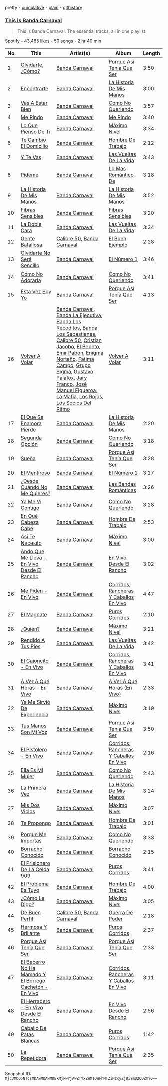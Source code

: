 pretty - [cumulative](/playlists/cumulative/37i9dQZF1DZ06evO408cU0.md) - [plain](/playlists/plain/37i9dQZF1DZ06evO408cU0) - [githistory](https://github.githistory.xyz/mackorone/spotify-playlist-archive/blob/main/playlists/plain/37i9dQZF1DZ06evO408cU0)

### [This Is Banda Carnaval](https://open.spotify.com/playlist/37i9dQZF1DZ06evO408cU0)

> This is Banda Carnaval\. The essential tracks, all in one playlist.

[Spotify](https://open.spotify.com/user/spotify) - 43,485 likes - 50 songs - 2 hr 40 min

| No. | Title | Artist(s) | Album | Length |
|---|---|---|---|---|
| 1 | [Olvidarte, ¿Cómo?](https://open.spotify.com/track/483UWv27S4xr8fWZlQ5bnN) | [Banda Carnaval](https://open.spotify.com/artist/6LOvxDn71T0wWhCDNcXcUj) | [Porque Así Tenía Que Ser](https://open.spotify.com/album/6SNW0LavcXREHAQcMA9Zdk) | 3:50 |
| 2 | [Encontrarte](https://open.spotify.com/track/54MQccz1gOXQDrHP0hR6AV) | [Banda Carnaval](https://open.spotify.com/artist/6LOvxDn71T0wWhCDNcXcUj) | [La Historia De Mis Manos](https://open.spotify.com/album/5xSNjB8PaOWJ4nSW3WF50z) | 3:00 |
| 3 | [Vas A Estar Bien](https://open.spotify.com/track/5aXTBjjE3HO5pzkBHnGy16) | [Banda Carnaval](https://open.spotify.com/artist/6LOvxDn71T0wWhCDNcXcUj) | [Como No Queriendo](https://open.spotify.com/album/7cnz2aleCG5WgYYUzf4fqZ) | 3:57 |
| 4 | [Me Rindo](https://open.spotify.com/track/763m9Csnr97OvhnAej8iDQ) | [Banda Carnaval](https://open.spotify.com/artist/6LOvxDn71T0wWhCDNcXcUj) | [Me Rindo](https://open.spotify.com/album/4ZuuapFT4NA2nYljrz6D57) | 3:40 |
| 5 | [Lo Que Pienso De Ti](https://open.spotify.com/track/12UqDbdI0cuw5FMGrjX59W) | [Banda Carnaval](https://open.spotify.com/artist/6LOvxDn71T0wWhCDNcXcUj) | [Máximo Nivel](https://open.spotify.com/album/2o3N95qE0jyJm4huXhK0WE) | 3:34 |
| 6 | [Te Cambio El Domicilio](https://open.spotify.com/track/0ZAt82YCldAohnHnS9h1na) | [Banda Carnaval](https://open.spotify.com/artist/6LOvxDn71T0wWhCDNcXcUj) | [Hombre De Trabajo](https://open.spotify.com/album/7uIF84opYzXLtE0fX7EVxp) | 2:12 |
| 7 | [Y Te Vas](https://open.spotify.com/track/1kOA9u9k9l2LzCn8jmbkhg) | [Banda Carnaval](https://open.spotify.com/artist/6LOvxDn71T0wWhCDNcXcUj) | [Las Vueltas De La Vida](https://open.spotify.com/album/4EsRdUztvnblHNgu53aqZr) | 3:43 |
| 8 | [Pídeme](https://open.spotify.com/track/47dgKdqRE5zuAa7yESoKCj) | [Banda Carnaval](https://open.spotify.com/artist/6LOvxDn71T0wWhCDNcXcUj) | [Lo Más Romántico De](https://open.spotify.com/album/5fno20N7QRlErQUnHy0qSZ) | 3:18 |
| 9 | [La Historia De Mis Manos](https://open.spotify.com/track/1lAfPGUKAQ0tW1TZeRBLkp) | [Banda Carnaval](https://open.spotify.com/artist/6LOvxDn71T0wWhCDNcXcUj) | [La Historia De Mis Manos](https://open.spotify.com/album/5xSNjB8PaOWJ4nSW3WF50z) | 3:52 |
| 10 | [Fibras Sensibles](https://open.spotify.com/track/3ecQDBEjejR0bXp2ZoeYTo) | [Banda Carnaval](https://open.spotify.com/artist/6LOvxDn71T0wWhCDNcXcUj) | [Fibras Sensibles](https://open.spotify.com/album/1SIOva8bdGwBhujbFfWmUm) | 3:20 |
| 11 | [La Doble Cara](https://open.spotify.com/track/0PX1p94jkveuUOZ31rjHak) | [Banda Carnaval](https://open.spotify.com/artist/6LOvxDn71T0wWhCDNcXcUj) | [Las Vueltas De La Vida](https://open.spotify.com/album/4EsRdUztvnblHNgu53aqZr) | 3:34 |
| 12 | [Gente Batallosa](https://open.spotify.com/track/71gk97Oadf8MPN9fCMP9cP) | [Calibre 50](https://open.spotify.com/artist/4jogXSSvlyMkODGSZ2wc2P), [Banda Carnaval](https://open.spotify.com/artist/6LOvxDn71T0wWhCDNcXcUj) | [El Buen Ejemplo](https://open.spotify.com/album/4FNrB1vD9kdIUQpoTPG5K3) | 2:28 |
| 13 | [Olvidarte No Será Sencillo](https://open.spotify.com/track/28G1NMKWboIAlzSo7O0eT7) | [Banda Carnaval](https://open.spotify.com/artist/6LOvxDn71T0wWhCDNcXcUj) | [El Número 1](https://open.spotify.com/album/6DNKBX6yM88feUvaifEWfX) | 3:46 |
| 14 | [Cómo No Adorarla](https://open.spotify.com/track/2VOltazP4iORb1wbbYKPY3) | [Banda Carnaval](https://open.spotify.com/artist/6LOvxDn71T0wWhCDNcXcUj) | [Como No Queriendo](https://open.spotify.com/album/7cnz2aleCG5WgYYUzf4fqZ) | 3:41 |
| 15 | [Esta Vez Soy Yo](https://open.spotify.com/track/65faC3lVw7RvGuaMv82NxS) | [Banda Carnaval](https://open.spotify.com/artist/6LOvxDn71T0wWhCDNcXcUj) | [Porque Así Tenía Que Ser](https://open.spotify.com/album/6SNW0LavcXREHAQcMA9Zdk) | 4:13 |
| 16 | [Volver A Volar](https://open.spotify.com/track/1UTax2cvw1ehp87jkxbCXF) | [Banda Carnaval](https://open.spotify.com/artist/6LOvxDn71T0wWhCDNcXcUj), [Banda La Ejecutiva](https://open.spotify.com/artist/1ROmrzMDt3ZdBSwtNGBaSy), [Banda Los Recoditos](https://open.spotify.com/artist/4bPiOPI4V99cepEftvBYak), [Banda Los Sebastianes](https://open.spotify.com/artist/0HgICyWHmS6rnl8xWEd0x6), [Calibre 50](https://open.spotify.com/artist/4jogXSSvlyMkODGSZ2wc2P), [Cristian Jacobo](https://open.spotify.com/artist/02HnByHOPN5e2RXNHZ9HhW), [El Bebeto](https://open.spotify.com/artist/1YhMWppPt9RVODKD1KCs7W), [Emir Pabón](https://open.spotify.com/artist/2WLxRZFk4tyKg9CCp5m7lB), [Enigma Norteño](https://open.spotify.com/artist/3441uYrkzgTWwjXLd13R0U), [Fatima Campo](https://open.spotify.com/artist/02rwaHFS6g69zSkS3kh1jn), [Grupo Sigma](https://open.spotify.com/artist/0vUz4dhz7qB3FS6ShK0e4j), [Gustavo Palafox](https://open.spotify.com/artist/4sFGEHs1ufSWEmfpTDm3DM), [Jary Franco](https://open.spotify.com/artist/01agtJ7Ob6B8N8jC8QvAJ6), [José Manuel Figueroa](https://open.spotify.com/artist/6eCPnXDJLqK9EKAjlxK5WF), [La Mafia](https://open.spotify.com/artist/3rhO3rDk432VyAwyZnkECs), [Los Rojos](https://open.spotify.com/artist/4N76v8ETS7Q5sod9W0dgIo), [Los Socios Del Ritmo](https://open.spotify.com/artist/7bzt5lHL6bzLO3c9mkxNMW) | [Volver A Volar](https://open.spotify.com/album/5AcdviRjHFjsErdiU3RtWg) | 3:11 |
| 17 | [El Que Se Enamora Pierde](https://open.spotify.com/track/24Yw6Hoi0sPaJKb16uQZGI) | [Banda Carnaval](https://open.spotify.com/artist/6LOvxDn71T0wWhCDNcXcUj) | [La Historia De Mis Manos](https://open.spotify.com/album/5xSNjB8PaOWJ4nSW3WF50z) | 2:20 |
| 18 | [Segunda Opción](https://open.spotify.com/track/3bvQCGDb6D66J7b0lzXsKG) | [Banda Carnaval](https://open.spotify.com/artist/6LOvxDn71T0wWhCDNcXcUj) | [Como No Queriendo](https://open.spotify.com/album/7cnz2aleCG5WgYYUzf4fqZ) | 3:18 |
| 19 | [Sueña](https://open.spotify.com/track/6XbAAQ8v3UojztTYdo4jLv) | [Banda Carnaval](https://open.spotify.com/artist/6LOvxDn71T0wWhCDNcXcUj) | [Porque Así Tenía Que Ser](https://open.spotify.com/album/6SNW0LavcXREHAQcMA9Zdk) | 3:28 |
| 20 | [El Mentiroso](https://open.spotify.com/track/5OQGBfftOwNNCurN60x8SC) | [Banda Carnaval](https://open.spotify.com/artist/6LOvxDn71T0wWhCDNcXcUj) | [El Número 1](https://open.spotify.com/album/6DNKBX6yM88feUvaifEWfX) | 3:27 |
| 21 | [¿Desde Cuándo No Me Quieres?](https://open.spotify.com/track/6kKP6onITDDHShtAeOFRRt) | [Banda Carnaval](https://open.spotify.com/artist/6LOvxDn71T0wWhCDNcXcUj) | [Las Bandas Románticas](https://open.spotify.com/album/0nhYBDq7AGkaOFqrqYwN2I) | 3:26 |
| 22 | [Ya Me Vi Contigo](https://open.spotify.com/track/3wvf2xLgmbgJIFyKuJVH3R) | [Banda Carnaval](https://open.spotify.com/artist/6LOvxDn71T0wWhCDNcXcUj) | [Como No Queriendo](https://open.spotify.com/album/7cnz2aleCG5WgYYUzf4fqZ) | 3:28 |
| 23 | [En Qué Cabeza Cabe](https://open.spotify.com/track/6HUMffUSppjuuO8v193wWM) | [Banda Carnaval](https://open.spotify.com/artist/6LOvxDn71T0wWhCDNcXcUj) | [Hombre De Trabajo](https://open.spotify.com/album/7uIF84opYzXLtE0fX7EVxp) | 2:53 |
| 24 | [Así Te Necesito](https://open.spotify.com/track/0VjQnUClspAvDIejRi8vRl) | [Banda Carnaval](https://open.spotify.com/artist/6LOvxDn71T0wWhCDNcXcUj) | [Máximo Nivel](https://open.spotify.com/album/2o3N95qE0jyJm4huXhK0WE) | 3:00 |
| 25 | [Ando Que Me Lleva \- En Vivo Desde El Rancho](https://open.spotify.com/track/71e45Mjq3Tlda9o2J9Xv4n) | [Banda Carnaval](https://open.spotify.com/artist/6LOvxDn71T0wWhCDNcXcUj) | [En Vivo Desde El Rancho](https://open.spotify.com/album/0MhHMBaSyymJS9CslAtVxI) | 3:02 |
| 26 | [Me Piden \- En Vivo](https://open.spotify.com/track/7eUkofrlYpIG8qK0GaXCF8) | [Banda Carnaval](https://open.spotify.com/artist/6LOvxDn71T0wWhCDNcXcUj) | [Corridos, Rancheras Y Caballos En Vivo](https://open.spotify.com/album/0Qy6qGMqzEoZCUu0hKtMu2) | 4:47 |
| 27 | [El Magnate](https://open.spotify.com/track/22uW5mLiatfm466E6tNLvQ) | [Banda Carnaval](https://open.spotify.com/artist/6LOvxDn71T0wWhCDNcXcUj) | [Puros Corridos](https://open.spotify.com/album/7ydDpPVpV2VviGIIc5uYG1) | 2:10 |
| 28 | [¿Quién?](https://open.spotify.com/track/4ApLEBkOlTh2KSwocjsULe) | [Banda Carnaval](https://open.spotify.com/artist/6LOvxDn71T0wWhCDNcXcUj) | [Máximo Nivel](https://open.spotify.com/album/2o3N95qE0jyJm4huXhK0WE) | 3:21 |
| 29 | [Rendido A Tus Pies](https://open.spotify.com/track/6CxTdAoG4OX4gvnoonTudO) | [Banda Carnaval](https://open.spotify.com/artist/6LOvxDn71T0wWhCDNcXcUj) | [Las Vueltas De La Vida](https://open.spotify.com/album/4EsRdUztvnblHNgu53aqZr) | 3:42 |
| 30 | [El Cajoncito \- En Vivo](https://open.spotify.com/track/3L3fOyV49wTqBU0BYu5cQQ) | [Banda Carnaval](https://open.spotify.com/artist/6LOvxDn71T0wWhCDNcXcUj) | [Corridos, Rancheras Y Caballos En Vivo](https://open.spotify.com/album/0Qy6qGMqzEoZCUu0hKtMu2) | 3:41 |
| 31 | [A Ver A Qué Horas \- En Vivo](https://open.spotify.com/track/5uVPexjpKeTiL5RmMUDTcT) | [Banda Carnaval](https://open.spotify.com/artist/6LOvxDn71T0wWhCDNcXcUj) | [A Ver A Qué Horas \(En Vivo\)](https://open.spotify.com/album/3wEwmBFOd6wiZ6F0zXMy6a) | 2:33 |
| 32 | [Ya Me Sirvió De Experiencia](https://open.spotify.com/track/5YYOxnJQZxaGwmHi63EfvI) | [Banda Carnaval](https://open.spotify.com/artist/6LOvxDn71T0wWhCDNcXcUj) | [Máximo Nivel](https://open.spotify.com/album/2o3N95qE0jyJm4huXhK0WE) | 3:19 |
| 33 | [Tus Manos Son Mi Voz](https://open.spotify.com/track/425uyB82GDHyiJRguCb4vi) | [Banda Carnaval](https://open.spotify.com/artist/6LOvxDn71T0wWhCDNcXcUj) | [Porque Así Tenía Que Ser](https://open.spotify.com/album/6SNW0LavcXREHAQcMA9Zdk) | 3:50 |
| 34 | [El Pistolero \- En Vivo](https://open.spotify.com/track/5LO8ZNqDLAKtqhTlHoQEQo) | [Banda Carnaval](https://open.spotify.com/artist/6LOvxDn71T0wWhCDNcXcUj) | [Corridos, Rancheras Y Caballos En Vivo](https://open.spotify.com/album/0Qy6qGMqzEoZCUu0hKtMu2) | 2:16 |
| 35 | [Ella Es Mi Mujer](https://open.spotify.com/track/5WdjiXWPnfjgwFssJGFU4K) | [Banda Carnaval](https://open.spotify.com/artist/6LOvxDn71T0wWhCDNcXcUj) | [Como No Queriendo](https://open.spotify.com/album/7cnz2aleCG5WgYYUzf4fqZ) | 2:43 |
| 36 | [La Primera Vez](https://open.spotify.com/track/0epRumtLjExXKVCdnzxxDx) | [Banda Carnaval](https://open.spotify.com/artist/6LOvxDn71T0wWhCDNcXcUj) | [La Historia De Mis Manos](https://open.spotify.com/album/5xSNjB8PaOWJ4nSW3WF50z) | 3:24 |
| 37 | [Mis Dos Vicios](https://open.spotify.com/track/6HbeUTNk0RyDBgU4a1KwV6) | [Banda Carnaval](https://open.spotify.com/artist/6LOvxDn71T0wWhCDNcXcUj) | [Máximo Nivel](https://open.spotify.com/album/2o3N95qE0jyJm4huXhK0WE) | 3:07 |
| 38 | [Te Propongo](https://open.spotify.com/track/5ePGMH85WfvJplfjx8Qf2t) | [Banda Carnaval](https://open.spotify.com/artist/6LOvxDn71T0wWhCDNcXcUj) | [Hombre De Trabajo](https://open.spotify.com/album/7uIF84opYzXLtE0fX7EVxp) | 3:01 |
| 39 | [Porque Me Importas](https://open.spotify.com/track/6078F7dFzJzLEKshvo9zgd) | [Banda Carnaval](https://open.spotify.com/artist/6LOvxDn71T0wWhCDNcXcUj) | [Como No Queriendo](https://open.spotify.com/album/7cnz2aleCG5WgYYUzf4fqZ) | 3:33 |
| 40 | [Borracho Conocido](https://open.spotify.com/track/6zVz0ihJiJse2eGIhUbAFb) | [Banda Carnaval](https://open.spotify.com/artist/6LOvxDn71T0wWhCDNcXcUj) | [Borracho Conocido](https://open.spotify.com/album/07LeiBjD41ESGL4zF8qGVY) | 2:15 |
| 41 | [El Prisionero De La Celda 909](https://open.spotify.com/track/5U8ZVNyGoGD32pBeEJ3Px5) | [Banda Carnaval](https://open.spotify.com/artist/6LOvxDn71T0wWhCDNcXcUj) | [Puros Corridos](https://open.spotify.com/album/7ydDpPVpV2VviGIIc5uYG1) | 3:41 |
| 42 | [El Problema Es Tuyo](https://open.spotify.com/track/5T47U3UcQ4RyjXYamMxMFW) | [Banda Carnaval](https://open.spotify.com/artist/6LOvxDn71T0wWhCDNcXcUj) | [Hombre De Trabajo](https://open.spotify.com/album/7uIF84opYzXLtE0fX7EVxp) | 4:00 |
| 43 | [¿Cómo Le Digo?](https://open.spotify.com/track/7wzf8JSpGi3TQMQDN5JWw9) | [Banda Carnaval](https://open.spotify.com/artist/6LOvxDn71T0wWhCDNcXcUj) | [Máximo Nivel](https://open.spotify.com/album/2o3N95qE0jyJm4huXhK0WE) | 3:05 |
| 44 | [De Buen Perfil](https://open.spotify.com/track/6CphAFnRSF0N0Otke4uCBO) | [Calibre 50](https://open.spotify.com/artist/4jogXSSvlyMkODGSZ2wc2P), [Banda Carnaval](https://open.spotify.com/artist/6LOvxDn71T0wWhCDNcXcUj) | [Guerra De Poder](https://open.spotify.com/album/1W1M5dIjrNZdAD7mSsamKc) | 2:18 |
| 45 | [Hermosa Y Brillante](https://open.spotify.com/track/4vQrwbsmnpxBMtj19jSbNU) | [Banda Carnaval](https://open.spotify.com/artist/6LOvxDn71T0wWhCDNcXcUj) | [Puros Corridos](https://open.spotify.com/album/7ydDpPVpV2VviGIIc5uYG1) | 2:37 |
| 46 | [Porque Así Tenía Que Ser](https://open.spotify.com/track/0pmmaDa3lIHX5YoAv29WMZ) | [Banda Carnaval](https://open.spotify.com/artist/6LOvxDn71T0wWhCDNcXcUj) | [Porque Así Tenía Que Ser](https://open.spotify.com/album/6SNW0LavcXREHAQcMA9Zdk) | 2:33 |
| 47 | [El Becerro No Ha Mamado Y El Borrego Cachetón \- En Vivo](https://open.spotify.com/track/76FZVlzBjXGtbN9ff9sdtV) | [Banda Carnaval](https://open.spotify.com/artist/6LOvxDn71T0wWhCDNcXcUj) | [Corridos, Rancheras Y Caballos En Vivo](https://open.spotify.com/album/0Qy6qGMqzEoZCUu0hKtMu2) | 3:11 |
| 48 | [El Herradero \- En Vivo Desde El Rancho](https://open.spotify.com/track/1XSQE1KKdfIO8auVrK2l2s) | [Banda Carnaval](https://open.spotify.com/artist/6LOvxDn71T0wWhCDNcXcUj) | [En Vivo Desde El Rancho](https://open.spotify.com/album/0MhHMBaSyymJS9CslAtVxI) | 2:56 |
| 49 | [Caballo De Patas Blancas](https://open.spotify.com/track/2snAmWK7MqZMLHlAb0fu7f) | [Banda Carnaval](https://open.spotify.com/artist/6LOvxDn71T0wWhCDNcXcUj) | [Puros Corridos](https://open.spotify.com/album/7ydDpPVpV2VviGIIc5uYG1) | 1:42 |
| 50 | [La Repetidora](https://open.spotify.com/track/0F94OmFF77qyj3HCy1DKFz) | [Banda Carnaval](https://open.spotify.com/artist/6LOvxDn71T0wWhCDNcXcUj) | [Porque Así Tenía Que Ser](https://open.spotify.com/album/6SNW0LavcXREHAQcMA9Zdk) | 2:35 |

Snapshot ID: `Mjc3MDQ5NTcsMDAwMDAwMDBkMjkwYjAwZTYxZWM1OWFhMTZiNzcyZjBiYmU2ODZmYQ==`
